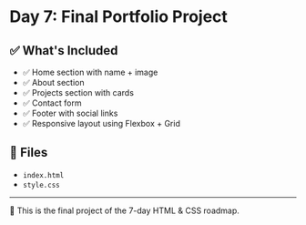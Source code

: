 # Day 7: Final Portfolio Project

## ✅ What's Included

- ✅ Home section with name + image
- ✅ About section
- ✅ Projects section with cards
- ✅ Contact form
- ✅ Footer with social links
- ✅ Responsive layout using Flexbox + Grid

## 📁 Files

- `index.html`
- `style.css`

---

🎯 This is the final project of the 7-day HTML & CSS roadmap.
